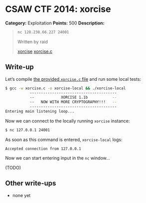 # CSAW CTF 2014: xorcise

**Category:** Exploitation
**Points:** 500
**Description:**

> ```bash
> nc 128.238.66.227 24001
> ```
>
> Written by raid
>
> [xorcise](xorcise)
> [xorcise.c](xorcise.c)

## Write-up

Let’s compile [the provided `xorcise.c` file](xorcise.c) and run some local tests:

```bash
$ gcc -w xorcise.c -o xorcise-local && ./xorcise-local
           ---------------------------------------
           --            XORCISE 1.1b           --
           --   NOW WITH MORE CRYPTOGRAPHY!!!   --
           ---------------------------------------
Entering main listening loop...
```

Now we can connect to the locally running `xorcise` instance:

```bash
$ nc 127.0.0.1 24001
```

As soon as this command is entered, `xorcise-local` logs:

```
Accepted connection from 127.0.0.1
```

Now we can start entering input in the `nc` window…

(TODO)

## Other write-ups

* none yet
